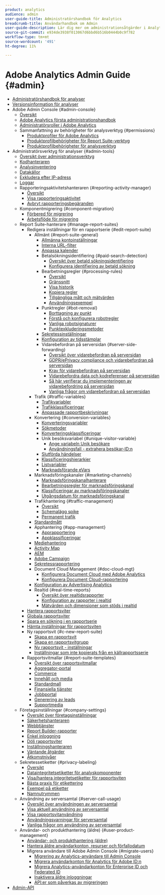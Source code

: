 ```yaml
---
product: analytics
audience: admin
user-guide-title: Administratörshandbok för Analytics
breadcrumb-title: Användarhandbok om Admin
user-guide-description: Lär dig mer om administrationsåtgärder i Analytics, som att hantera användare och produkter i Experience Cloud Admin Console, konfigurera rapportsviter med mera.
source-git-commit: e934de3938f013067d6bbd6b516b0444b0c9f782
workflow-type: tm+mt
source-wordcount: '491'
ht-degree: 11%

---
```



# Adobe Analytics Admin Guide {#admin}

+ [Administratörshandbok för analyser](home.md)
+ [Versionsinformation för analyser](https://experienceleague.adobe.com/sv/docs/analytics/release-notes/latest)
+ Adobe Admin Console {#admin-console}
   + [Översikt](admin-console/home.md)
   + [Adobe Analytics första administrationshandbok](admin-console/first-admin-guide.md)
   + [Administratörsroller i Adobe Analytics](admin-console/admin-roles-in-analytics.md)
   + Sammanfattning av behörigheter för analysverktyg {#permissions}
      + [Produktprofiler för Adobe Analytics](admin-console/permissions/product-profile.md)
      + [Produktprofilbehörigheter för Report Suite-verktyg](admin-console/permissions/report-suite-tools.md)
      + [Produktprofilbehörigheter för analysverktyg](admin-console/permissions/analytics-tools.md)
+ Administratörsverktyg för analyser {#admin-tools}
   + [Översikt över administrationsverktyg](tools/c-admin-tools.md)
   + [Kodhanteraren](tools/code-manager-admin.md)
   + [Analysinventering](tools/analytics-inventory.md)
   + [Datakällor](tools/data-sources.md)
   + [Exkludera efter IP-adress](tools/exclude-ip.md)
   + [Loggar](tools/logs.md)
   + Rapporteringsaktivitetshanteraren {#reporting-activity-manager}
      + [Översikt](tools/reporting-activity-manager/reporting-activity-overview.md)
      + [Visa rapporteringsaktivitet](tools//reporting-activity-manager/reporting-activity.md)
      + [Avbryt rapporteringsbegäranden](tools/reporting-activity-manager/reporting-activity-cancel-requests.md)
   + Komponentmigrering {#component-migration}
      + [Förbered för migrering](tools/component-migration/prepare-component-migration.md)
      + [Arbetsflöde för migrering](tools/component-migration/component-migration.md)
   + Report Suite-hanterare {#manage-report-suites}
      + Redigera inställningar för en rapportserie {#edit-report-suite}
         + Allmänt {#report-suite-general}
            + [Allmänna kontoinställningar](tools/manage-rs/edit-settings/general/general-acct-settings-admin.md)
            + [Interna URL-filter](tools/manage-rs/edit-settings/general/internal-url-filter-admin.md)
            + [Anpassa kalender](tools/manage-rs/edit-settings/general/custom-calendar.md)
            + Betalsökningsidentifiering {#paid-search-detection}
               + [Översikt över betald sökningsidentifiering](tools/manage-rs/edit-settings/general/paid-search-detection/paid-search-detection.md)
               + [Konfigurera identifiering av betald sökning](tools/manage-rs/edit-settings/general/paid-search-detection/t-paid-search-detection.md)
            + Bearbetningsregler {#processing-rules}
               + [Översikt](tools/manage-rs/edit-settings/general/processing-rules/pr-overview.md)
               + [Gränssnitt](tools/manage-rs/edit-settings/general/processing-rules/pr-interface.md)
               + [Visa historik](tools/manage-rs/edit-settings/general/processing-rules/pr-view-history.md)
               + [Kopiera regler](tools/manage-rs/edit-settings/general/processing-rules/pr-copy.md)
               + [Tillgängliga mått och mätvärden](tools/manage-rs/edit-settings/general/processing-rules/pr-variables.md)
               + [Användningsexempel](tools/manage-rs/edit-settings/general/processing-rules/pr-use-cases.md)
            + Punktregler {#bot-removal}
               + [Borttagning av punkt](tools/manage-rs/edit-settings/general/bot-removal/bot-removal.md)
               + [Förstå och konfigurera robotregler](tools/manage-rs/edit-settings/general/bot-removal/bot-rules.md)
               + [Vanliga robotsignaturer](tools/manage-rs/edit-settings/general/bot-removal/bot-signatures.md)
               + [Punktexkluderingsmetoder](tools/manage-rs/edit-settings/general/bot-removal/bot-exclusion-methods.md)
            + [Sekretessinställningar](tools/manage-rs/edit-settings/general/privacy-settings.md)
            + [Konfiguration av tidsstämplar](tools/manage-rs/edit-settings/general/timestamp-configuration.md)
            + Vidarebefordran på serversidan {#server-side-forwarding}
               + [Översikt över vidarebefordran på serversidan](tools/manage-rs/edit-settings/general/c-server-side-forwarding/ssf.md)
               + [GDPR/ePrivacy compliance och vidarebefordran på serversidan](tools/manage-rs/edit-settings/general/c-server-side-forwarding/ssf-gdpr.md)
               + [Krav för vidarebefordran på serversidan](tools/manage-rs/edit-settings/general/c-server-side-forwarding/ssf-requirements.md)
               + [Vidarebefordra data och kodreferenser på serversidan](tools/manage-rs/edit-settings/general/c-server-side-forwarding/ssf-reference.md)
               + [Så här verifierar du implementeringen av vidarebefordring på serversidan](tools/manage-rs/edit-settings/general/c-server-side-forwarding/ssf-verify.md)
               + [Vanliga frågor om vidarebefordran på serversidan](tools/manage-rs/edit-settings/general/c-server-side-forwarding/ssf-faq.md)
         + Trafik {#traffic-variables}
            + [Trafikvariabler](tools/manage-rs/edit-settings/c-traffic-variables/traffic-var.md)
            + [Trafikklassificeringar](tools/manage-rs/edit-settings/c-traffic-variables/traffic-classifications.md)
            + [Anpassade rapportbeskrivningar](tools/manage-rs/edit-settings/c-traffic-variables/custom-desc-admin.md)
         + Konvertering {#conversion-variables}
            + [Konverteringsvariabler](tools/manage-rs/edit-settings/conversion-var-admin/conversion-var-admin.md)
            + [Sökmetoder](tools/manage-rs/edit-settings/conversion-var-admin/finding-methods.md)
            + [Konverteringsklassificeringar](tools/manage-rs/edit-settings/conversion-var-admin/conversion-classifications.md)
            + Unik besöksvariabel {#unique-visitor-variable}
               + [Ange variabeln Unik besökare](tools/manage-rs/edit-settings/conversion-var-admin/unique-visitor-variable-admin/t-unique-visitor-variable.md)
               + [Användningsfall - extrahera besökar-ID:n](tools/manage-rs/edit-settings/conversion-var-admin/unique-visitor-variable-admin/extract-visitorids-usecase.md)
            + [Slutförda händelser](tools/manage-rs/edit-settings/conversion-var-admin/c-success-events/success-event.md)
            + [Klassificeringshierarkier](tools/manage-rs/edit-settings/conversion-var-admin/classification-hierarchies.md)
            + [Listvariabler](tools/manage-rs/edit-settings/conversion-var-admin/list-var-admin.md)
            + [Marknadsförande eVars](tools/manage-rs/edit-settings/conversion-var-admin/merchandising-evars.md)
         + Marknadsföringskanaler {#marketing-channels}
            + [Marknadsföringskanalhanterare](tools/manage-rs/edit-settings/marketing-channels/c-channels.md)
            + [Bearbetningsregler för marknadsföringskanal](tools/manage-rs/edit-settings/marketing-channels/mc-proc-rules.md)
            + [Klassificeringar av marknadsföringskanaler](tools/manage-rs/edit-settings/marketing-channels/classifications-mchannel.md)
            + [Utgångsdatum för marknadsföringskanal](tools/manage-rs/edit-settings/marketing-channels/visitor-engagement.md)
         + Trafikhantering {#traffic-management}
            + [Översikt](tools/manage-rs/edit-settings/c-traffic-management/traffic-management.md)
            + [Schemalägg spike](tools/manage-rs/edit-settings/c-traffic-management/t-traffic-schedule-spike.md)
            + [Permanent trafik](tools/manage-rs/edit-settings/c-traffic-management/t-traffic-permanent.md)
         + [Standardmått](tools/manage-rs/edit-settings/default-metrics.md)
         + Apphantering {#app-management}
            + [Apprapportering](tools/manage-rs/edit-settings/app-reporting.md)
            + [Appklassificeringar](tools/manage-rs/edit-settings/app-classifications.md)
         + [Mediehantering](tools/manage-rs/edit-settings/media-management.md)
         + [Activity Map](tools/manage-rs/edit-settings/activity-map.md)
         + [AEM](tools/manage-rs/edit-settings/adobe-experience-manager.md)
         + [Adobe Campaign](tools/manage-rs/edit-settings/adobe-campaign.md)
         + [Sekretessrapportering](tools/manage-rs/edit-settings/privacy-reporting.md)
         + Document Cloud Management {#doc-cloud-mgt}
            + [Konfigurera Document Cloud med Adobe Analytics](tools/manage-rs/edit-settings/document-cloud-mgt.md)
            + [Konfigurera Document Cloud-rapportering](tools/manage-rs/edit-settings/document-cloud-config.md)
         + [Konfiguration av Advertising Analytics](tools/manage-rs/edit-settings/advertising-analytics-config.md)
         + Realtid {#real-time-reports}
            + [Översikt över realtidsrapporter](tools/manage-rs/edit-settings/realtime/realtime.md)
            + [Konfiguration av rapporter i realtid](tools/manage-rs/edit-settings/realtime/t-realtime-admin.md)
            + [Mätvärden och dimensioner som stöds i realtid](tools/manage-rs/edit-settings/realtime/realtime-metrics.md)
      + [Hantera rapportsviter](tools/manage-rs/report-suites-admin.md)
      + [Globala rapportsviter](tools/manage-rs/rollup-report-suite.md)
      + [Spara en sökning i en rapportserie](tools/manage-rs/t-report-suite-saved-search.md)
      + [Hämta inställningar för rapportsviten](tools/manage-rs/t-download-rs-settings.md)
      + Ny rapportsvit {#c-new-report-suite}
         + [Skapa en rapportsvit](tools/manage-rs/new-rs/t-create-a-report-suite.md)
         + [Skapa en rapportsvitgrupp](tools/manage-rs/new-rs/t-create-rs-group.md)
         + [Ny rapportsvit - inställningar](tools/manage-rs/new-rs/new-report-suite.md)
         + [Inställningar som inte kopierats från en källrapportsserie](tools/manage-rs/new-rs/settings-not-copied-from-rs.md)
      + Rapportsvitmallar {#report-suite-templates}
         + [Översikt över rapportsvitmallar](tools/manage-rs/rs-templates/report-suite-templates.md)
         + [Aggregator-portal](tools/manage-rs/rs-templates/aggregator-portal.md)
         + [Commerce](tools/manage-rs/rs-templates/commerce-admin.md)
         + [Innehåll och media](tools/manage-rs/rs-templates/content-media.md)
         + [Standardmall](tools/manage-rs/rs-templates/default-rs-template.md)
         + [Finansiella tjänster](tools/manage-rs/rs-templates/financial-services.md)
         + [Jobbportal](tools/manage-rs/rs-templates/job-portal.md)
         + [Generering av leads](tools/manage-rs/rs-templates/lead-generation.md)
         + [Supportmedia](tools/manage-rs/rs-templates/support-media.md)
   + Företagsinställningar {#company-settings}
      + [Översikt över företagsinställningar](tools/company/c-company-settings.md)
      + [Säkerhetshanteraren](tools/company/security-manager.md)
      + [Webbtjänster](tools/company/web-services-admin.md)
      + [Report Builder-rapporter](tools/company/report-builder-reports-admin.md)
      + [Enkel inloggning](tools/company/single-signon-admin.md)
      + [Dölj rapportsviter](tools/company/c-hide-report-suites.md)
      + [Inställningshanteraren](tools/company/preferences-manager.md)
      + [Väntande åtgärder](tools/company/pending-actions-admin.md)
      + [Åtkomstnivåer](tools/company/feature-access-levels.md)
   + Sekretessetiketter {#privacy-labeling}
      + [Översikt](tools/privacy-labeling/labeling-overview.md)
      + [Dataintegritetsetiketter för analyskomponenter](tools/privacy-labeling/labels.md)
      + [Visa/hantera integritetsetiketter för rapportsviten](tools/privacy-labeling/view-settings.md)
      + [Bästa praxis för etikettering](tools/privacy-labeling/best-practices.md)
      + [Exempel på etiketter](tools/privacy-labeling/examples.md)
      + [Namnutrymmen](tools/privacy-labeling/namespaces.md)
   + Användning av serversamtal {#server-call-usage}
      + [Översikt över användningen av serversamtal](tools/server-call-usage/overage-overview.md)
      + [Visa aktuell användning av serversamtal](tools/server-call-usage/server-call-usage-dashboard.md)
      + [Visa rapportsvitanvändning](tools/server-call-usage/report-suite-usage.md)
      + [Användningsvarningar för serversamtal](tools/server-call-usage/scu-alerts.md)
      + [Vanliga frågor om användning av serversamtal](tools/server-call-usage/overage-faq.md)
   + Användar- och produkthantering (äldre) {#user-product-management}
      + [Användar- och produkthantering (äldre)](tools/user-management/user-management.md)
      + [Hantera äldre användarkonton, resurser och förfallodatum](tools/user-management/users-assets.md)
      + Migrera användare till Adobe Admin Console {#migrate-users}
         + [Migrering av Analytics-användare till Admin Console](tools/user-management/user-migration/c-migration-tool.md)
         + [Migrera användarkonton för Analytics för Adobe ID:n](tools/user-management/user-migration/t-migrate-users.md)
         + [Migrera Analytics-användarkonton för Enterprise ID och Federated ID](tools/user-management/user-migration/migrate-enterprise.md)
         + [Inaktivera äldre inloggningar](tools/user-management/user-migration/t-disable-legacy-login.md)
         + [API:er som påverkas av migreringen](tools/user-management/user-migration/developer.md)
+ [Admin-API](https://developer.adobe.com/analytics-apis/docs/2.0/)
